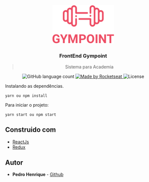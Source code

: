 <h1 align="center">
  <img alt="Gympoint" title="Gympoint" src=".github/logo.png" width="200px" />
</h1>
<h3 align="center">
  FrontEnd Gympoint
</h3>
<blockquote align="center">Sistema para Academia</blockquote>
<p align="center">
  <img alt="GitHub language count" src="https://img.shields.io/github/languages/count/rocketseat/bootcamp-gostack-desafio-02?color=%2304D361">

  <a href="https://rocketseat.com.br">
    <img alt="Made by Rocketseat" src="https://img.shields.io/badge/made%20by-Rocketseat-%2304D361">
  </a>

  <img alt="License" src="https://img.shields.io/badge/license-MIT-%2304D361">

  <a href="https://github.com/Rocketseat/bootcamp-gostack-desafio-02/stargazers">
  </a>
</p>


Instalando as dependências.

```
yarn ou npm install
```

Para iniciar o projeto:

```
yarn start ou npm start
```

## Construido com

- [ReactJs](https://pt-br.reactjs.org/)
- [Redux](https://redux.js.org/)

## Autor

- **Pedro Henrique** - [Github](https://github.com/pedrook16)
